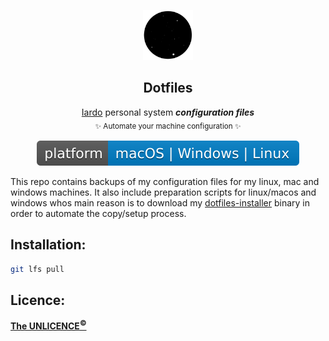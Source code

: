 <p align="center">
    <img src="https://raw.githubusercontent.com/iardo/dotfiles/master/.gitresources/logo-500px.gif" width="80">
    <h2 align="center">Dotfiles</h2>
    <p  align="center">
        <a href="#">Iardo</a> personal system <b><i>configuration files</i></b><br>
        <sub>✨ Automate your machine configuration ✨<sub>
    <p>
    <p  align="center">
        <img src="https://raw.githubusercontent.com/iardo/dotfiles/master/.gitresources/badge-platform-blue.svg?sanitize=true">
    </p>
</p>

This repo contains backups of my configuration files for my linux, mac and windows machines. It also include preparation scripts for linux/macos and windows whos main reason is to download my <a href="https://github.com/Iardo/dotinstaller-cli">dotfiles-installer</a> binary in order to automate the copy/setup process.

## Installation:

```bash
git lfs pull
```

## Licence:

[**The UNLICENCE<sup>©</sup>**](http://unlicense.org/)
